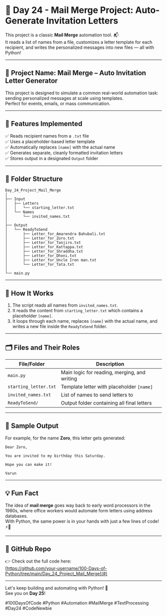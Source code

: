 # 💌 Day 24 - Mail Merge Project: Auto-Generate Invitation Letters

This project is a classic **Mail Merge** automation tool. 📬  
It reads a list of names from a file, customizes a letter template for each recipient, and writes the personalized messages into new files — all with Python!

---

## 🚀 Project Name: Mail Merge – Auto Invitation Letter Generator

This project is designed to simulate a common real-world automation task: sending personalized messages at scale using templates.  
Perfect for events, emails, or mass communication.

---

## 🧠 Features Implemented

✅ Reads recipient names from a `.txt` file  
✅ Uses a placeholder-based letter template  
✅ Automatically replaces `[name]` with the actual name  
✅ Generates separate, cleanly formatted invitation letters  
✅ Stores output in a designated `Output` folder

---

## 📁 Folder Structure

```
Day_24_Project_Mail_Merge
│
├── Input
│   ├── Letters
│   │   └── starting_letter.txt
│   └── Names
│       └── invited_names.txt
│
├── Output
│   └── ReadyToSend
│       ├── Letter_for_Amarendra Bahubali.txt
│       ├── Letter_for_Zoro.txt
│       ├── Letter_for_Tanjiro.txt
│       ├── Letter_for_Kattappa.txt
│       ├── Letter_for_Shraddha.txt
│       ├── Letter_for_Dhoni.txt
│       ├── Letter_for_Uncle Iron man.txt
│       └── Letter_for_Tata.txt
│
└── main.py
```

---

## 🔧 How It Works

1. The script reads all names from `invited_names.txt`.
2. It reads the content from `starting_letter.txt` which contains a placeholder `[name]`.
3. It loops through each name, replaces `[name]` with the actual name, and writes a new file inside the `ReadyToSend` folder.

---

## 🗂️ Files and Their Roles

| File/Folder                       | Description                                 |
|----------------------------------|---------------------------------------------|
| `main.py`                        | Main logic for reading, merging, and writing|
| `starting_letter.txt`            | Template letter with placeholder `[name]`   |
| `invited_names.txt`              | List of names to send letters to            |
| `ReadyToSend/`                   | Output folder containing all final letters  |

---

## 📌 Sample Output

For example, for the name **Zoro**, this letter gets generated:

```
Dear Zoro,

You are invited to my birthday this Saturday.

Hope you can make it!

Varun
```

---

## 💡 Fun Fact

The idea of **mail merge** goes way back to early word processors in the 1980s, where office workers would automate form letters using address databases.  
With Python, the same power is in your hands with just a few lines of code! ⚡🐍

---

## 🔗 GitHub Repo

👉 Check out the full code here:  
[https://github.com/your-username/100-Days-of-Python/tree/main/Day_24_Project_Mail_Merge](#)

---

Let's keep building and automating with Python! 🚀  
See you on **Day 25**!

#100DaysOfCode #Python #Automation #MailMerge #TextProcessing #Day24 #CodeNewbie
